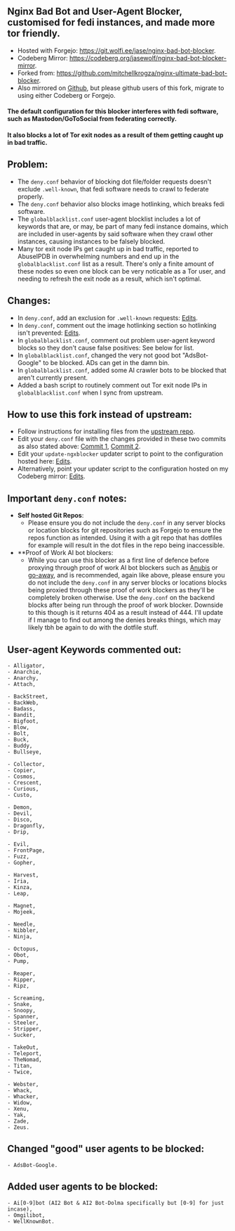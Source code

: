 ## Nginx Bad Bot and User-Agent Blocker, customised for fedi instances, and made more tor friendly.

* Hosted with Forgejo: https://git.wolfi.ee/jase/nginx-bad-bot-blocker.
* Codeberg Mirror: https://codeberg.org/jasewolf/nginx-bad-bot-blocker-mirror.
* Forked from: https://github.com/mitchellkrogza/nginx-ultimate-bad-bot-blocker.
* Also mirrored on [Github](https://github.com/jwbjnwolf/nginx-bad-bot-blocker), but please github users of this fork, migrate to using either Codeberg or Forgejo.

#### The default configuration for this blocker interferes with fedi software, such as Mastodon/GoToSocial from federating correctly.
#### It also blocks a lot of Tor exit nodes as a result of them getting caught up in bad traffic.

## Problem:
- The `deny.conf` behavior of blocking dot file/folder requests doesn't exclude `.well-known`, that fedi software needs to crawl to federate properly.
- The `deny.conf` behavior also blocks image hotlinking, which breaks fedi software.
- The `globalblacklist.conf` user-agent blocklist includes a lot of keywords that are, or may, be part of many fedi instance domains, which are included in user-agents by said software when they crawl other instances, causing instances to be falsely blocked.
- Many tor exit node IPs get caught up in bad traffic, reported to AbuseIPDB in overwhelming numbers and end up in the `globalblacklist.conf` list as a result. There's only a finite amount of these nodes so even one block can be very noticable as a Tor user, and needing to refresh the exit node as a result, which isn't optimal.

## Changes:
- In `deny.conf`, add an exclusion for `.well-known` requests: [Edits](../../../commit/d3459217f2394ac9ed50d1fcac0cd7b323637c7f).
- In `deny.conf`, comment out the image hotlinking section so hotlinking isn't prevented: [Edits](../../../commit/13b8798f04dfffd58d9d22224b7ec3e660398da5).
- In `globalblacklist.conf`, comment out problem user-agent keyword blocks so they don't cause false positives: See below for list.
- In `globalblacklist.conf`, changed the very not good bot "AdsBot-Google" to be blocked. ADs can get in the damn bin.
- In `globalblacklist.conf`, added some AI crawler bots to be blocked that aren't currently present.
- Added a bash script to routinely comment out Tor exit node IPs in `globalblacklist.conf` when I sync from upstream.

## How to use this fork instead of upstream:
- Follow instructions for installing files from the [upstream repo](https://github.com/mitchellkrogza/nginx-ultimate-bad-bot-blocker/blob/master/MANUAL-CONFIGURATION.md).
- Edit your `deny.conf` file with the changes provided in these two commits as also stated above: [Commit 1](../../../commit/d3459217f2394ac9ed50d1fcac0cd7b323637c7f), [Commit 2](../../../commit/13b8798f04dfffd58d9d22224b7ec3e660398da5).
- Edit your `update-ngxblocker` updater script to point to the configuration hosted here: [Edits](../../../commit/cc16f568bf61b14d1ce0080fe4635595cd1d9a4c).
- Alternatively, point your updater script to the configuration hosted on my Codeberg mirror: [Edits](../../../commit/bf87f7c276cdf4801b54fc2afa606e971ccf4ac4).

## Important `deny.conf` notes:
- **Self hosted Git Repos**:
  - Please ensure you do not include the `deny.conf` in any server blocks or location blocks for git repositories such as Forgejo to ensure the repos function as intended. Using it with a git repo that has dotfiles for example will result in the dot files in the repo being inaccessible.
- **Proof of Work AI bot blockers:
  - While you can use this blocker as a first line of defence before proxying through proof of work AI bot blockers such as [Anubis](https://github.com/TecharoHQ/anubis) or [go-away](https://git.gammaspectra.live/git/go-away), and is recommended, again like above, please ensure you do not include the `deny.conf` in any server blocks or locations blocks being proxied through these proof of work blockers as they'll be completely broken otherwise. Use the `deny.conf` on the backend blocks after being run through the proof of work blocker. Downside to this though is it returns 404 as a result instead of 444. I'll update if I manage to find out among the denies breaks things, which may likely tbh be again to do with the dotfile stuff.

## User-agent Keywords commented out:
```
- Alligator,
- Anarchie,
- Anarchy,
- Attach,

- BackStreet,
- BackWeb,
- Badass,
- Bandit,
- Bigfoot,
- Blow,
- Bolt,
- Buck,
- Buddy,
- Bullseye,

- Collector,
- Copier,
- Cosmos,
- Crescent,
- Curious,
- Custo,

- Demon,
- Devil,
- Disco,
- Dragonfly,
- Drip,

- Evil,
- FrontPage,
- Fuzz,
- Gopher,

- Harvest,
- Iria,
- Kinza,
- Leap,

- Magnet,
- Mojeek,

- Needle,
- Nibbler,
- Ninja,

- Octopus,
- Obot,
- Pump,

- Reaper,
- Ripper,
- Ripz,

- Screaming,
- Snake,
- Snoopy,
- Spanner,
- Steeler,
- Stripper,
- Sucker,

- TakeOut,
- Teleport,
- TheNomad,
- Titan,
- Twice,

- Webster,
- Whack,
- Whacker,
- Widow,
- Xenu,
- Yak,
- Zade,
- Zeus.
```

## Changed "good" user agents to be blocked:
```
- AdsBot-Google.
```

## Added user agents to be blocked:
```
- Ai[0-9]bot (AI2 Bot & AI2 Bot-Dolma specifically but [0-9] for just incase),
- Omgilibot,
- WellKnownBot.
```
